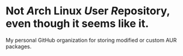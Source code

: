 # Not *A*rch Linux *U*ser *R*epository, even though it seems like it.

My personal GitHub organization for storing modified or custom AUR packages.
